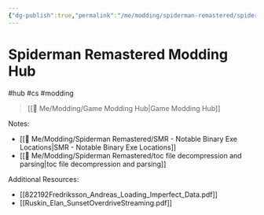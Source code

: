 ```yaml
---
{"dg-publish":true,"permalink":"/me/modding/spiderman-remastered/spiderman-remastered-hub/","dgHomeLink":true,"dgPassFrontmatter":false}
---
```


# Spiderman Remastered Modding Hub
#hub #cs #modding
> [[🌟 Me/Modding/Game Modding Hub|Game Modding Hub]]

Notes:
* [[🌟 Me/Modding/Spiderman Remastered/SMR - Notable Binary Exe Locations|SMR - Notable Binary Exe Locations]]
* [[🌟 Me/Modding/Spiderman Remastered/toc file decompression and parsing|toc file decompression and parsing]]

Additional Resources:
- [[822192Fredriksson_Andreas_Loading_Imperfect_Data.pdf]]
- [[Ruskin_Elan_SunsetOverdriveStreaming.pdf]]